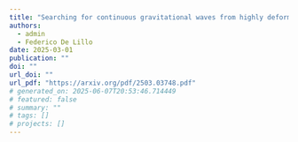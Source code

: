 ```yaml
---
title: "Searching for continuous gravitational waves from highly deformed compact objects with DECIGO"
authors:
  - admin
  - Federico De Lillo
date: 2025-03-01
publication: ""
doi: ""
url_doi: ""
url_pdf: "https://arxiv.org/pdf/2503.03748.pdf"
# generated_on: 2025-06-07T20:53:46.714449
# featured: false
# summary: ""
# tags: []
# projects: []
---
```

